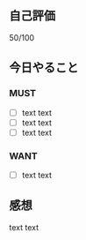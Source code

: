 ## 自己評価
50/100
## 今日やること
### MUST
- [ ] text text
- [ ] text text
- [ ] text text
### WANT
- [ ] text text
## 感想
text text